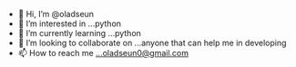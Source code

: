 - 👋 Hi, I’m @oladseun
- 👀 I’m interested in ...python
- 🌱 I’m currently learning ...python
- 💞️ I’m looking to collaborate on ...anyone that can help me in developing
- 📫 How to reach me ...oladseun0@gmail.com

<!---
oladseun/oladseun is a ✨ special ✨ repository because its `README.md` (this file) appears on your GitHub profile.
You can click the Preview link to take a look at your changes.
--->
